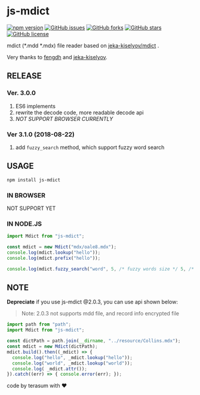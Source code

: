 # js-mdict

[![npm version](https://badge.fury.io/js/js-mdict.svg)](https://badge.fury.io/js/js-mdict)
[![GitHub issues](https://img.shields.io/github/issues/terasum/js-mdict.svg)](https://github.com/terasum/js-mdict/issues)
[![GitHub forks](https://img.shields.io/github/forks/terasum/js-mdict.svg)](https://github.com/terasum/js-mdict/network)
[![GitHub stars](https://img.shields.io/github/stars/terasum/js-mdict.svg)](https://github.com/terasum/js-mdict/stargazers)
[![GitHub license](https://img.shields.io/github/license/terasum/js-mdict.svg)](https://github.com/terasum/js-mdict/blob/develop/LICENSE)


mdict (*.mdd *.mdx) file reader based on [jeka-kiselyov/mdict](https://github.com/jeka-kiselyov/mdict) .

Very thanks to [fengdh](https://github.com/fengdh/mdict-js) and  [jeka-kiselyov](https://github.com/jeka-kiselyov/mdict).

## RELEASE

### Ver. 3.0.0

1. ES6 implements
2. rewrite the decode code, more readable decode api
3. *NOT SUPPORT BROWSER CURRENTLY*

### Ver 3.1.0 (2018-08-22)

1. add `fuzzy_search` method, which support fuzzy word search

## USAGE

```bash
npm install js-mdict
```

### IN BROWSER

NOT SUPPORT YET

### IN NODE.JS

```javascript
import Mdict from "js-mdict";

const mdict = new Mdict("mdx/oale8.mdx");
console.log(mdict.lookup("hello"));
console.log(mdict.prefix("hello"));

console.log(mdict.fuzzy_search("word", 5, /* fuzzy words size */ 5, /* edit_distance */));

```

## NOTE

**Depreciate** if you use js-mdict @2.0.3, you can use api shown below:

> Note: 2.0.3 not supports mdd file, and record info encrypted file

```javascript
import path from "path";
import Mdict from "js-mdict";

const dictPath = path.join(__dirname, "../resource/Collins.mdx");
const mdict = new Mdict(dictPath);
mdict.build().then((_mdict) => {
  console.log("hello", _mdict.lookup("hello"));
  console.log("world", _mdict.lookup("world"));
  console.log( _mdict.attr());
}).catch((err) => { console.error(err); });
```

code by terasum with ❤️